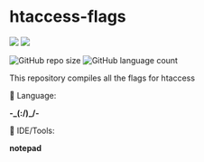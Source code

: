# htaccess-flags

<p align="left">

  <a href="https://www.linkedin.com/in/vin%C3%ADcius-valle-beraldo-9b85a2208/" alt="Linkedin">
  <img src="https://img.shields.io/badge/-Linkedin-0e76a8?style=flat-square&logo=Linkedin&logoColor=white&link=" /></a>

  <a href="https://www.instagram.com/marquis_cthulhu_styles/" alt="Instagram">
  <img src="https://img.shields.io/badge/-Instagram-DF0174?style=flat-square&labelColor=DF0174&logo=instagram&logoColor=white&link=LINK-DO-SEU-INSTAGRAM"/></a>
</p>  

![GitHub repo size](https://img.shields.io/github/repo-size/MrFahrenhei/htaccess-flags?style=for-the-badge)
![GitHub language count](https://img.shields.io/github/languages/count/MrFahrenhei/htaccess-flags?style=for-the-badge)

This repository compiles all the flags for htaccess

<p align="left">
  🦄 Language: <strong> 
  
  -\_(:/)_/-
  
  </strong>
</p>

<p align="left">
  💼 IDE/Tools: <strong>
  
  notepad
  
  </strong>
</p>

